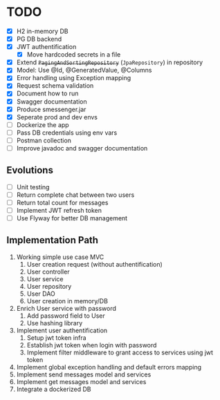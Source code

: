 # TODO

- [x] H2 in-memory DB
- [x] PG DB backend
- [x] JWT authentification
  - [x] Move hardcoded secrets in a file
- [x] Extend ~~`PagingAndSortingRepository`~~ (`JpaRepository`) in repository
- [x] Model: Use @Id, @GeneratedValue, @Columns
- [x] Error handling using Exception mapping
- [x] Request schema validation
- [x] Document how to run
- [x] Swagger documentation
- [x] Produce smessenger.jar
- [x] Seperate prod and dev envs
- [ ] Dockerize the app
- [ ] Pass DB credentials using env vars
- [ ] Postman collection
- [ ] Improve javadoc and swagger documentation

## Evolutions

- [ ] Unit testing
- [ ] Return complete chat between two users
- [ ] Return total count for messages
- [ ] Implement JWT refresh token
- [ ] Use Flyway for better DB management

## Implementation Path

1. Working simple use case MVC
   1. User creation request (without authentification)
   2. User controller
   3. User service
   4. User repository
   5. User DAO
   6. User creation in memory/DB
2. Enrich User service with password
   1. Add password field to User
   2. Use hashing library
3. Implement user authentification
   1. Setup jwt token infra
   2. Establish jwt token when login with password
   3. Implement filter middleware to grant access to services using jwt token
4. Implement global exception handling and default errors mapping
5. Implement send messages model and services
6. Implement get messages model and services
7. Integrate a dockerized DB
